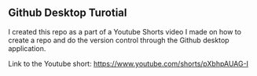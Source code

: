 ## Github Desktop Turotial 

I created this repo as a part of a Youtube Shorts video I made on how to create a repo and do the version control through the Github desktop application. 

Link to the Youtube short: https://www.youtube.com/shorts/pXbhpAUAG-I
